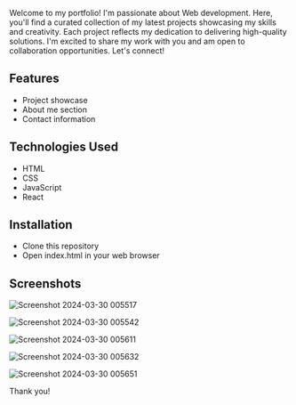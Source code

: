 Welcome to my portfolio! I'm passionate about Web development. Here, you'll find a curated collection of my latest projects showcasing my skills and creativity. Each project reflects my dedication to delivering high-quality solutions. I'm excited to share my work with you and am open to collaboration opportunities. Let's connect!

## Features
- Project showcase
- About me section
- Contact information

## Technologies Used
- HTML
- CSS
- JavaScript
- React

## Installation
- Clone this repository
- Open index.html in your web browser

## Screenshots
![Screenshot 2024-03-30 005517](https://github.com/jhamanisha658/html-fortfolio/assets/133408719/cd894512-70d5-4f90-bc04-f6ad1f667b0d)

![Screenshot 2024-03-30 005542](https://github.com/jhamanisha658/html-fortfolio/assets/133408719/ad9c511d-4170-4eeb-90ef-ad26d362e5f7)

![Screenshot 2024-03-30 005611](https://github.com/jhamanisha658/html-fortfolio/assets/133408719/a09556e0-6217-4d09-8dc0-22cb0fa66263)

![Screenshot 2024-03-30 005632](https://github.com/jhamanisha658/html-fortfolio/assets/133408719/f7422843-ef6c-4502-9fe0-ec75b55e7bfd)

![Screenshot 2024-03-30 005651](https://github.com/jhamanisha658/html-fortfolio/assets/133408719/3dfa35c0-e0a0-49fe-82a2-93d27622f460)

Thank you!
